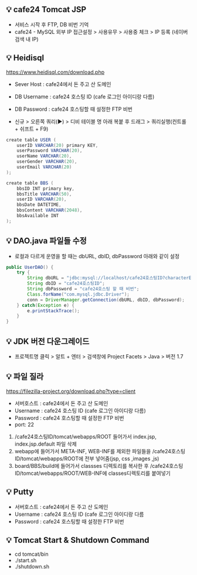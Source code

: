 ## 💡 cafe24 Tomcat JSP 
- 서비스 시작 후 FTP, DB 비번 기억
- cafe24 - MySQL 외부 IP 접근설정 > 사용유무 > 사용중 체크 > IP 등록 (네이버 검색 내 IP)


## 💡 Heidisql
https://www.heidisql.com/download.php

- Sever Host : cafe24에서 돈 주고 산 도메인
- DB Username : cafe24 호스팅 ID (cafe 로그인 아이디랑 다름)
- DB Password : cafe24 호스팅할 때 설정한 FTP 비번

- 신규 > 오른쪽 쿼리(▶) > 디비 테이블 명 아래 복붙 후 드래그 > 쿼리실행(컨트롤 + 쉬프트 + F9)

```java
create table USER (
    userID VARCHAR(20) primary KEY,
    userPassword VARCHAR(20),
    userName VARCHAR(20),
    userGender VARCHAR(20),
    userEmail VARCHAR(20)
);

create table BBS (
    bbsID INT primary key,
    bbsTitle VARCHAR(50),
    userID VARCHAR(20),
    bbsDate DATETIME,
    bbsContent VARCHAR(2048),
    bbsAvailable INT
);
```

## 💡 DAO.java 파일들 수정

- 로컬과 다르게 운영을 할 때는 dbURL, dbID, dbPassword 아래와 같이 설정

```java
public UserDAO() {
	try {
		String dbURL = "jdbc:mysql://localhost/cafe24호스팅ID?characterEncoding=UTF-8&serverTimezone=UTC";
		String dbID = "cafe24호스팅ID";
		String dbPassword = "cafe24호스팅 할 때 비번";
		Class.forName("com.mysql.jdbc.Driver");
		conn = DriverManager.getConnection(dbURL, dbID, dbPassword); 
	} catch(Exception e) {
		e.printStackTrace();
	}
}
```


## 💡 JDK 버전 다운그레이드
- 프로젝트명 클릭 > 알트 + 엔터 > 검색창에 Project Facets > Java > 버전 1.7


## 💡 파일 질라 
https://filezilla-project.org/download.php?type=client

- 서버호스트 : cafe24에서 돈 주고 산 도메인
- Username : cafe24 호스팅 ID (cafe 로그인 아이디랑 다름)
- Password : cafe24 호스팅할 때 설정한 FTP 비번
- port: 22

1. /cafe24호스팅ID/tomcat/webapps/ROOT 들어가서 index.jsp, index.jsp.default 파일 삭제 
2. webapp에 들어가서 META-INF, WEB-INF를 제외한 파일들을 /cafe24호스팅ID/tomcat/webapps/ROOT에 전부 넣어줌(jsp, css ,images ,js)
3. board/BBS/build에 들어가서 classses 디렉토리를 복사한 후 /cafe24호스팅ID/tomcat/webapps/ROOT/WEB-INF에 classes디렉토리를 붙여넣기


## 💡 Putty

- 서버호스트 : cafe24에서 돈 주고 산 도메인
- Username : cafe24 호스팅 ID (cafe 로그인 아이디랑 다름
- Password : cafe24 호스팅할 때 설정한 FTP 비번

## 💡 Tomcat Start & Shutdown Command

- cd tomcat/bin 
- ./start.sh
- ./shutdown.sh
